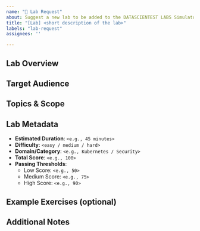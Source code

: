 ```yaml
---
name: "🧪 Lab Request"
about: Suggest a new lab to be added to the DATASCIENTEST LABS Simulator
title: "[Lab] <short description of the lab>"
labels: "lab-request"
assignees: ''

---
```


## Lab Overview

<!--
Give a short summary of the lab idea.

What is the main goal of the lab? 
What skills or concepts should the user learn or demonstrate?
-->

## Target Audience

<!--
Who is this lab designed for?

- CKA / CKS / Custom...?
- Beginner, Intermediate, Advanced?
- Any specific professional roles in mind (e.g. DevOps, SRE, Security Engineer)?
-->

## Topics & Scope

<!--
List the main topics covered by the lab.

You can include:

- Kubernetes area (e.g., RBAC, Networking, Cluster Maintenance, Security)
- Concepts or tools used (e.g., Helm, Falco, etcd, NetworkPolicy)
- Real-world scenarios or challenges (optional)
-->

## Lab Metadata

<!-- Fill in the suggested values below -->

- **Estimated Duration**: `<e.g., 45 minutes>`
- **Difficulty**: `<easy / medium / hard>`
- **Domain/Category**: `<e.g., Kubernetes / Security>`
- **Total Score**: `<e.g., 100>`
- **Passing Thresholds**:
  - Low Score: `<e.g., 50>`
  - Medium Score: `<e.g., 75>`
  - High Score: `<e.g., 90>`

## Example Exercises (optional)

<!--
Propose 1–3 example exercises that could be part of the lab.

You can list the title, a short description, and the estimated points.

1. **Create a NetworkPolicy** (20 points)
   - Restrict traffic to a specific pod based on namespace and labels.
2. **RBAC for Read-Only Access** (30 points)
   - Grant a user read-only access to all resources in a namespace.
-->

## Additional Notes

<!--
Any extra info, references, or notes to support the lab request.

This can include links to real CKA/CKS questions, documentation, or public repos.
-->
